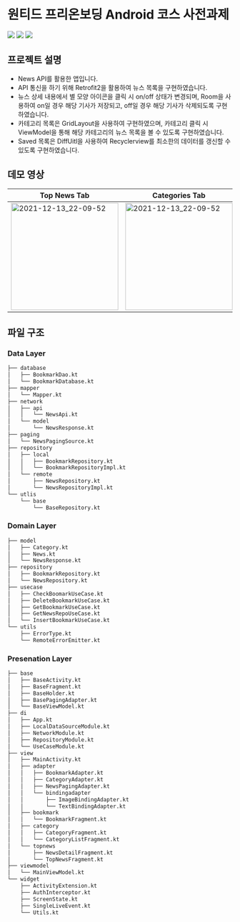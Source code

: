 # 원티드 프리온보딩 Android 코스 사전과제

<img src="https://img.shields.io/badge/Android Studio-3DDC84?style=fat&logo=Android Studio&logoColor=white"> <img src="https://img.shields.io/badge/Kotlin-7F52FF?style=fat&logo=Kotlin&logoColor=white"> <img src="https://img.shields.io/badge/Retrofit2-FF9E2A?style=fat">


## 프로젝트 설명
* News API를 활용한 앱입니다.
* API 통신을 하기 위해 Retrofit2을 활용하여 뉴스 목록을 구현하였습니다.
* 뉴스 상세 내용에서 별 모양 아이콘을 클릭 시 on/off 상태가 변경되며, Room을 사용하여 on일 경우 해당 기사가 저장되고, off일 경우 해당 기사가 삭제되도록 구현하였습니다.
* 카테고리 목록은 GridLayout을 사용하여 구현하였으며, 카테고리 클릭 시 ViewModel을 통해 해당 카테고리의 뉴스 목록을 볼 수 있도록 구현하였습니다.
* Saved 목록은 DiffUitl을 사용하여 Recyclerview를 최소한의 데이터를 갱신할 수 있도록 구현하였습니다.

## 데모 영상

|Top News Tab|Categories Tab|Saved Tab|
|---|---|---|
|<img width="240" alt="2021-12-13_22-09-52" src="https://user-images.githubusercontent.com/39490416/188368292-a4637593-f28e-4de0-862c-79535e7e2f18.gif">|<img width="240" alt="2021-12-13_22-09-52" src="https://user-images.githubusercontent.com/39490416/188368368-992d6896-821b-489c-8d1b-bcbfd4593ae6.gif">|<img width="240" alt="2021-12-13_22-09-52" src="https://user-images.githubusercontent.com/39490416/188368361-9c1469f2-ba59-4d56-a0a9-ae7872758552.gif">|

## 파일 구조

### Data Layer

```bash
├── database
│   ├── BookmarkDao.kt
│   └── BookmarkDatabase.kt
├── mapper
│   └── Mapper.kt
├── network
│   ├── api
│   │   └── NewsApi.kt
│   └── model
│       └── NewsResponse.kt
├── paging
│   └── NewsPagingSource.kt
├── repository
│   ├── local
│   │   ├── BookmarkRepository.kt
│   │   └── BookmarkRepositoryImpl.kt
│   └── remote
│       ├── NewsRepository.kt
│       └── NewsRepositoryImpl.kt
└── utlis
    └── base
        └── BaseRepository.kt
```

### Domain Layer

```bash
├── model
│   ├── Category.kt
│   ├── News.kt
│   └── NewsResponse.kt
├── repository
│   ├── BookmarkRepository.kt
│   └── NewsRepository.kt
├── usecase
│   ├── CheckBoomarkUseCase.kt
│   ├── DeleteBookmarkUseCase.kt
│   ├── GetBookmarkUseCase.kt
│   ├── GetNewsRepoUseCase.kt
│   └── InsertBookmarkUseCase.kt
└── utils
    ├── ErrorType.kt
    └── RemoteErrorEmitter.kt
```
### Presenation Layer

```bash
├── base
│   ├── BaseActivity.kt
│   ├── BaseFragment.kt
│   ├── BaseHolder.kt
│   ├── BasePagingAdapter.kt
│   └── BaseViewModel.kt
├── di
│   ├── App.kt
│   ├── LocalDataSourceModule.kt
│   ├── NetworkModule.kt
│   ├── RepositoryModule.kt
│   └── UseCaseModule.kt
├── view
│   ├── MainActivity.kt
│   ├── adapter
│   │   ├── BookmarkAdapter.kt
│   │   ├── CategoryAdapter.kt
│   │   ├── NewsPagingAdapter.kt
│   │   └── bindingadapter
│   │       ├── ImageBindingAdapter.kt
│   │       └── TextBindingAdapter.kt
│   ├── bookmark
│   │   └── BookmarkFragment.kt
│   ├── category
│   │   ├── CategoryFragment.kt
│   │   └── CategoryListFragment.kt
│   └── topnews
│       ├── NewsDetailFragment.kt
│       └── TopNewsFragment.kt
├── viewmodel
│   └── MainViewModel.kt
└── widget
    ├── ActivityExtension.kt
    ├── AuthInterceptor.kt
    ├── ScreenState.kt
    ├── SingleLiveEvent.kt
    └── Utils.kt

```
